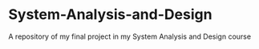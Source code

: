 # System-Analysis-and-Design
A repository of my final project in my System Analysis and Design course
